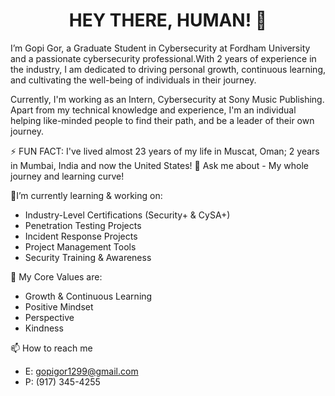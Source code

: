 

<div align="center">
<h1>HEY THERE, HUMAN! 👋 </h1>
</div>

I’m Gopi Gor, a Graduate Student in Cybersecurity at Fordham University and a passionate cybersecurity professional.With 2 years of experience in the industry, I am dedicated to driving personal growth, continuous learning, and cultivating the well-being of individuals in their journey.

Currently, I'm working as an Intern, Cybersecurity at Sony Music Publishing. Apart from my technical knowledge and experience, I'm an individual helping like-minded people to find their path, and be a leader of their own journey.

⚡ FUN FACT: I've lived almost 23 years of my life in Muscat, Oman; 2 years in Mumbai, India and now the United States!
💬 Ask me about - My whole journey and learning curve!


🔭I’m currently learning & working on:
- Industry-Level Certifications (Security+ & CySA+)
- Penetration Testing Projects
- Incident Response Projects
- Project Management Tools
- Security Training & Awareness 

👯 My Core Values are:
- Growth & Continuous Learning
- Positive Mindset
- Perspective
- Kindness

📫 How to reach me
- E: gopigor1299@gmail.com
- P: (917) 345-4255

